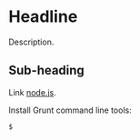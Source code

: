 # Headline

Description.

## Sub-heading

Link [node.js](http://nodejs.org/).

Install Grunt command line tools:

```
$ 
```